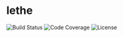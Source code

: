 # lethe

![Build Status](https://github.com/escapace/lethe/workflows/Release/badge.svg)
![Code Coverage](https://codecov.io/gh/escapace/lethe/branch/master/graph/badge.svg)
![License](https://img.shields.io/badge/license-Mozilla%20Public%20License%20Version%202.0-blue.svg)
